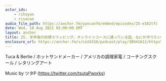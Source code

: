 ```yaml
---
actor_ids:
    - rihoyan
    - risacan
audio_file_path: https://anchor.fm/yancanfm/embed/episodes/25-e162tfc
date: Wed, 18 Aug 2021 03:00:00 GMT
layout: anchor
title: 25. 半年後の目標スワッピング、オンラインコースに通っている話、なにか作りたい欲
enclosure_url: https://anchor.fm/s/ca24318/podcast/play/38941612/https%3A%2F%2Fd3ctxlq1ktw2nl.cloudfront.net%2Fstaging%2F2021-7-18%2F24780ace-036f-13fb-fe0a-0f91d7259d00.mp3
---
```

<p>Tuca &amp; Bertie / ホットサンドメーカー / アメリカの調理家電 / コーチングスクール / レタリングアート</p>
<p>Music by ツタP (<a href="https://twitter.com/tsutaPworks">https://twitter.com/tsutaPworks</a>)</p>
  